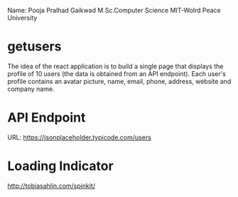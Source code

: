 Name: Pooja Pralhad Gaikwad
M.Sc.Computer Science
MIT-Wolrd Peace University
# getusers
The idea of the react application is to build a single page that displays the profile of 10 users (the data is obtained from an API endpoint). Each user's profile contains an avatar picture, name, email, phone, address, website and company name.
# API Endpoint
URL: https://jsonplaceholder.typicode.com/users
# Loading Indicator
http://tobiasahlin.com/spinkit/